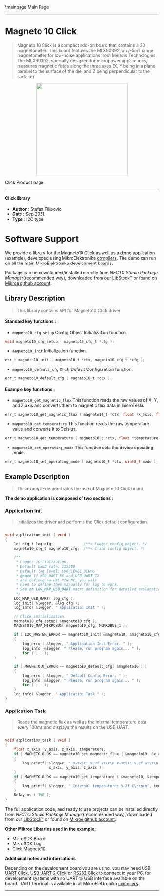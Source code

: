 \mainpage Main Page

---
# Magneto 10 Click

> Magneto 10 Click is a compact add-on board that contains a 3D magnetometer. This board features the MLX90392, a +/-5mT range magnetometer for low-noise applications from Melexis Technologies. The MLX90392, specially designed for micropower applications, measures magnetic fields along the three axes (X, Y being in a plane parallel to the surface of the die, and Z being perpendicular to the surface).

<p align="center">
  <img src="https://download.mikroe.com/images/click_for_ide/magneto10_click.png" height=300px>
</p>

[Click Product page](https://www.mikroe.com/magneto-10-click)

---


#### Click library

- **Author**        : Stefan Filipovic
- **Date**          : Sep 2021.
- **Type**          : I2C type


# Software Support

We provide a library for the Magneto10 Click
as well as a demo application (example), developed using MikroElektronika
[compilers](https://www.mikroe.com/necto-studio).
The demo can run on all the main MikroElektronika [development boards](https://www.mikroe.com/development-boards).

Package can be downloaded/installed directly from *NECTO Studio Package Manager*(recommended way), downloaded from our [LibStock&trade;](https://libstock.mikroe.com) or found on [Mikroe github account](https://github.com/MikroElektronika/mikrosdk_click_v2/tree/master/clicks).

## Library Description

> This library contains API for Magneto10 Click driver.

#### Standard key functions :

- `magneto10_cfg_setup` Config Object Initialization function.
```c
void magneto10_cfg_setup ( magneto10_cfg_t *cfg );
```

- `magneto10_init` Initialization function.
```c
err_t magneto10_init ( magneto10_t *ctx, magneto10_cfg_t *cfg );
```

- `magneto10_default_cfg` Click Default Configuration function.
```c
err_t magneto10_default_cfg ( magneto10_t *ctx );
```

#### Example key functions :

- `magneto10_get_magnetic_flux` This function reads the raw values of X, Y, and Z axis and converts them to magnetic flux data in microTesla.
```c
err_t magneto10_get_magnetic_flux ( magneto10_t *ctx, float *x_axis, float *y_axis, float *z_axis );
```

- `magneto10_get_temperature` This function reads the raw temperature value and converts it to Celsius.
```c
err_t magneto10_get_temperature ( magneto10_t *ctx, float *temperature );
```

- `magneto10_set_operating_mode` This function sets the device operating mode.
```c
err_t magneto10_set_operating_mode ( magneto10_t *ctx, uint8_t mode );
```

## Example Description

> This example demonstrates the use of Magneto 10 Click board.

**The demo application is composed of two sections :**

### Application Init

> Initializes the driver and performs the Click default configuration.

```c

void application_init ( void )
{
    log_cfg_t log_cfg;              /**< Logger config object. */
    magneto10_cfg_t magneto10_cfg;  /**< Click config object. */

    /** 
     * Logger initialization.
     * Default baud rate: 115200
     * Default log level: LOG_LEVEL_DEBUG
     * @note If USB_UART_RX and USB_UART_TX 
     * are defined as HAL_PIN_NC, you will 
     * need to define them manually for log to work. 
     * See @b LOG_MAP_USB_UART macro definition for detailed explanation.
     */
    LOG_MAP_USB_UART( log_cfg );
    log_init( &logger, &log_cfg );
    log_info( &logger, " Application Init " );

    // Click initialization.
    magneto10_cfg_setup( &magneto10_cfg );
    MAGNETO10_MAP_MIKROBUS( magneto10_cfg, MIKROBUS_1 );
    
    if ( I2C_MASTER_ERROR == magneto10_init( &magneto10, &magneto10_cfg ) ) 
    {
        log_error( &logger, " Application Init Error. " );
        log_info( &logger, " Please, run program again... " );
        for ( ; ; );
    }
    
    if ( MAGNETO10_ERROR == magneto10_default_cfg( &magneto10 ) ) 
    {
        log_error( &logger, " Default Config Error. " );
        log_info( &logger, " Please, run program again... " );
        for ( ; ; );
    }
    log_info( &logger, " Application Task " );
}

```

### Application Task

> Reads the magnetic flux as well as the internal temperature data every 100ms and displays the results on the USB UART.

```c

void application_task ( void )
{
    float x_axis, y_axis, z_axis, temperature;
    if ( MAGNETO10_OK == magneto10_get_magnetic_flux ( &magneto10, &x_axis, &y_axis, &z_axis ) )
    {
        log_printf( &logger, " X-axis: %.2f uT\r\n Y-axis: %.2f uT\r\n Z-axis: %.2f uT\r\n", 
                    x_axis, y_axis, z_axis );
    }
    if ( MAGNETO10_OK == magneto10_get_temperature ( &magneto10, &temperature ) )
    {
        log_printf( &logger, " Internal temperature: %.2f C\r\n\n", temperature );
    }
    Delay_ms ( 100 );
}

```

The full application code, and ready to use projects can be installed directly from *NECTO Studio Package Manager*(recommended way), downloaded from our [LibStock&trade;](https://libstock.mikroe.com) or found on [Mikroe github account](https://github.com/MikroElektronika/mikrosdk_click_v2/tree/master/clicks).

**Other Mikroe Libraries used in the example:**

- MikroSDK.Board
- MikroSDK.Log
- Click.Magneto10

**Additional notes and informations**

Depending on the development board you are using, you may need
[USB UART Click](https://www.mikroe.com/usb-uart-click),
[USB UART 2 Click](https://www.mikroe.com/usb-uart-2-click) or
[RS232 Click](https://www.mikroe.com/rs232-click) to connect to your PC, for
development systems with no UART to USB interface available on the board. UART
terminal is available in all MikroElektronika
[compilers](https://shop.mikroe.com/compilers).

---
